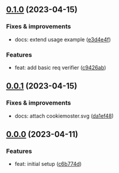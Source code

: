 ## [0.1.0](https://github.com/qiwi/cookiemonster/compare/v0.0.1...v0.1.0) (2023-04-15)

### Fixes & improvements
* docs: extend usage example ([e3d4e4f](https://github.com/qiwi/cookiemonster/commit/e3d4e4f817e7d726158086e7e6c757c1ad3cd0ff))

### Features
* feat: add basic req verifier ([c9426ab](https://github.com/qiwi/cookiemonster/commit/c9426abb62f88fa1527bb5c988b1f601c0181c4a))

## [0.0.1](https://github.com/qiwi/cookiemonster/compare/v0.0.0...v0.0.1) (2023-04-15)

### Fixes & improvements
* docs: attach cookiemoster.svg ([da1ef48](https://github.com/qiwi/cookiemonster/commit/da1ef48e8b8100a15a4e2f02c6e6cc997039809c))

## [0.0.0](https://github.com/qiwi/cookiemonster/compare/undefined...v0.0.0) (2023-04-11)

### Features
* feat: initial setup ([c6b774d](https://github.com/qiwi/cookiemonster/commit/c6b774df61f8934630e38b79e79d9dd1e14b0eb3))
